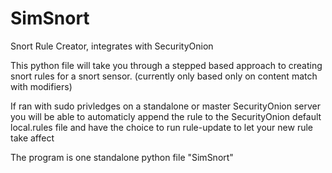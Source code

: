 # SimSnort
Snort Rule Creator, integrates with SecurityOnion

This python file will take you through a stepped based approach to creating snort rules for a snort sensor. (currently only based only on content match with modifiers)

If ran with sudo privledges on a standalone or master SecurityOnion server you will be able to automaticly append the rule to the SecurityOnion default local.rules file and have the choice to run rule-update to let your new rule take affect

The program is one standalone python file "SimSnort"
